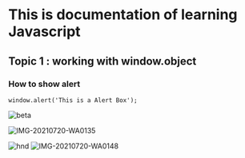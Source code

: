 # This is documentation of learning Javascript
## Topic 1 : working with window.object
### How to show alert

```
window.alert('This is a Alert Box');
```

![beta](https://user-images.githubusercontent.com/95133228/143728028-a23bbb24-c6b3-497b-8b25-467e87a84502.jpg)

![IMG-20210720-WA0135](https://user-images.githubusercontent.com/95133228/143728108-45b294c5-c75c-40b5-82a3-91b1a61e53d9.jpg)

![hnd](https://user-images.githubusercontent.com/95133228/143728599-8c710529-f5ca-4953-a2d0-4cd2fa7d5422.jpg)
![IMG-20210720-WA0148](https://user-images.githubusercontent.com/95133228/143728619-7512bc21-5df5-4498-9ebc-a1f30efe0bd6.jpg)
